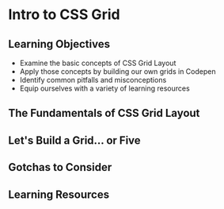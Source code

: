 # Intro to CSS Grid

## Learning Objectives
- Examine the basic concepts of CSS Grid Layout
- Apply those concepts by building our own grids in Codepen
- Identify common pitfalls and misconceptions
- Equip ourselves with a variety of learning resources

## The Fundamentals of CSS Grid Layout
## Let's Build a Grid... or Five
## Gotchas to Consider
## Learning Resources
